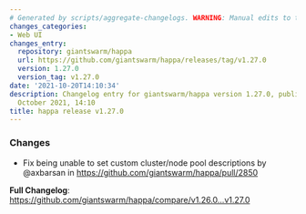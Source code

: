 ```yaml
---
# Generated by scripts/aggregate-changelogs. WARNING: Manual edits to this files will be overwritten.
changes_categories:
- Web UI
changes_entry:
  repository: giantswarm/happa
  url: https://github.com/giantswarm/happa/releases/tag/v1.27.0
  version: 1.27.0
  version_tag: v1.27.0
date: '2021-10-20T14:10:34'
description: Changelog entry for giantswarm/happa version 1.27.0, published on 20
  October 2021, 14:10
title: happa release v1.27.0
---
```


<!-- Release notes generated using configuration in .github/release.yml at master -->

### Changes
* Fix being unable to set custom cluster/node pool descriptions by @axbarsan in https://github.com/giantswarm/happa/pull/2850


**Full Changelog**: https://github.com/giantswarm/happa/compare/v1.26.0...v1.27.0
